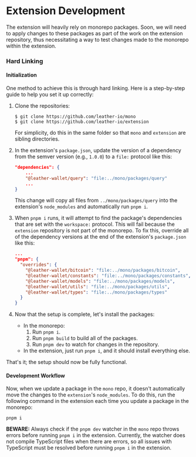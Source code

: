 # Extension Development

The extension will heavily rely on monorepo packages. Soon, we will need to apply changes to these packages as part of the work on the extension repository, thus necessitating a way to test changes made to the monorepo within the extension.

### Hard Linking

#### Initialization

One method to achieve this is through hard linking. Here is a step-by-step guide to help you set it up correctly:

1. Clone the repositories:

   ```
   $ git clone https://github.com/leather-io/mono
   $ git clone https://github.com/leather-io/extension
   ```

   For simplicity, do this in the same folder so that `mono` and `extension` are sibling directories.

2. In the extension's `package.json`, update the version of a dependency from the semver version (e.g., `1.0.0`) to a `file:` protocol like this:

   ```json
   "dependencies": {
       ...
       "@leather-wallet/query": "file:../mono/packages/query"
       ...
   }
   ```

   This change will copy all files from `../mono/packages/query` into the extension's `node_modules` and automatically run `pnpm i`.

3. When `pnpm i` runs, it will attempt to find the package's dependencies that are set with the `workspace:` protocol. This will fail because the `extension` repository is not part of the monorepo. To fix this, override all of the dependency versions at the end of the extension's `package.json` like this:

   ```json
   ...
   "pnpm": {
     "overrides": {
       "@leather-wallet/bitcoin": "file:../mono/packages/bitcoin",
       "@leather-wallet/constants": "file:../mono/packages/constants",
       "@leather-wallet/models": "file:../mono/packages/models",
       "@leather-wallet/utils": "file:../mono/packages/utils",
       "@leather-wallet/types": "file:../mono/packages/types"
     }
   }
   ```

4. Now that the setup is complete, let's install the packages:
   - In the monorepo:
     1. Run `pnpm i`.
     2. Run `pnpm build` to build all of the packages.
     3. Run `pnpm dev` to watch for changes in the repository.
   - In the extension, just run `pnpm i`, and it should install everything else.

That's it; the setup should now be fully functional.

#### Development Workflow

Now, when we update a package in the `mono` repo, it doesn't automatically move the changes to the `extension`'s `node_modules`. To do this, run the following command in the extension each time you update a package in the monorepo:

```
pnpm i
```

**BEWARE:** Always check if the `pnpm dev` watcher in the `mono` repo throws errors before running `pnpm i` in the extension. Currently, the watcher does not compile TypeScript files when there are errors, so all issues with TypeScript must be resolved before running `pnpm i` in the extension.
